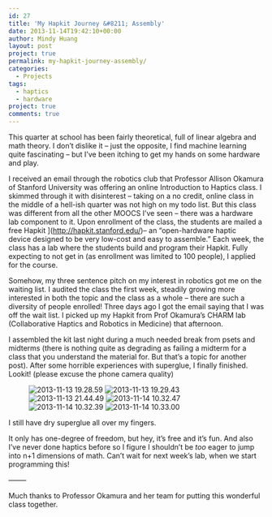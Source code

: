 ```yaml
---
id: 27
title: 'My Hapkit Journey &#8211; Assembly'
date: 2013-11-14T19:42:10+00:00
author: Mindy Huang
layout: post
project: true
permalink: my-hapkit-journey-assembly/
categories:
  - Projects
tags:
  - haptics
  - hardware
project: true
comments: true
---
```

This quarter at school has been fairly theoretical, full of linear algebra and math theory. I don&#8217;t dislike it &#8211; just the opposite, I find machine learning quite fascinating &#8211; but I&#8217;ve been itching to get my hands on some hardware and play.

I received an email through the robotics club that Professor Allison Okamura of Stanford University was offering an online Introduction to Haptics class. I skimmed through it with disinterest &#8211; taking on a no credit, online class in the middle of a hell-ish quarter was not high on my todo list. But this class was different from all the other MOOCS I&#8217;ve seen &#8211; there was a hardware lab component to it. Upon enrollment of the class, the students are mailed a free Hapkit ](http://hapkit.stanford.edu/)&#8211; an &#8220;open-hardware haptic device designed to be very low-cost and easy to assemble.&#8221; Each week, the class has a lab where the students build and program their Hapkit. Fully expecting to not get in (as enrollment was limited to 100 people), I applied for the course.

Somehow, my three sentence pitch on my interest in robotics got me on the waiting list. I audited the class the first week, steadily growing more interested in both the topic and the class as a whole &#8211; there are such a diversity of people enrolled! Three days ago I got the email saying that I was off the wait list. I picked up my Hapkit from Prof Okamura&#8217;s CHARM lab (Collaborative Haptics and Robotics in Medicine) that afternoon.

I assembled the kit last night during a much needed break from psets and midterms (there is nothing quite as degrading as failing a midterm for a class that you understand the material for. But that&#8217;s a topic for another post). After some horrible experiences with superglue, I finally finished. Lookit! (please excuse the phone camera quality)

<figure class="half">
<img class="alignnone size-medium wp-image-30" alt="2013-11-13 19.28.59" src="http://s416.photobucket.com/albums/pp249/KCHuang/Blog/2013-11-13-19.28.59.jpg" />

<img class="alignnone size-medium wp-image-35" alt="2013-11-13 19.29.43" src="http://s416.photobucket.com/albums/pp249/KCHuang/Blog/2013-11-13-19.29.43.jpg"/>

<img class="alignnone size-medium wp-image-31" alt="2013-11-13 21.44.49" src="http://s416.photobucket.com/albums/pp249/KCHuang/Blog/2013-11-13-21.44.49.jpg" />

<img class="alignnone size-medium wp-image-32" alt="2013-11-14 10.32.47" src="http://s416.photobucket.com/albums/pp249/KCHuang/Blog/2013-11-14-10.32.47.jpg" />

<img class="alignnone size-medium wp-image-33" alt="2013-11-14 10.32.39" src="http://s416.photobucket.com/albums/pp249/KCHuang/Blog/2013-11-14-10.32.39.jpg"/>

<img class="alignnone size-medium wp-image-34" alt="2013-11-14 10.33.00" src="http://s416.photobucket.com/albums/pp249/KCHuang/Blog/2013-11-14-10.33.00.jpg" />
</figure>

I still have dry superglue all over my fingers.

It only has one-degree of freedom, but hey, it&#8217;s free and it&#8217;s fun. And also I&#8217;ve never done haptics before so I figure I shouldn&#8217;t be _too_ eager to jump into n+1 dimensions of math. Can&#8217;t wait for next week&#8217;s lab, when we start programming this!

&#8212;&#8212;&#8211;

Much thanks to Professor Okamura and her team for putting this wonderful class together.